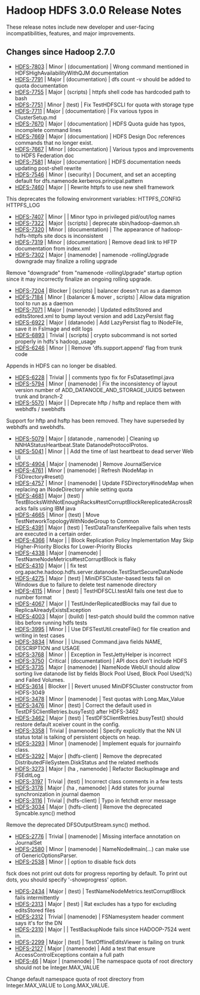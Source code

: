 # Hadoop HDFS 3.0.0 Release Notes

These release notes include new developer and user-facing incompatibilities, features, and major improvements.

## Changes since Hadoop 2.7.0

* [HDFS-7803](https://issues.apache.org/jira/browse/HDFS-7803) | Minor |  (documentation) | Wrong command mentioned in HDFSHighAvailabilityWithQJM documentation
* [HDFS-7791](https://issues.apache.org/jira/browse/HDFS-7791) | Major |  (documentation) | dfs count -v should be added to quota documentation
* [HDFS-7755](https://issues.apache.org/jira/browse/HDFS-7755) | Major |  (scripts) | httpfs shell code has hardcoded path to bash
* [HDFS-7751](https://issues.apache.org/jira/browse/HDFS-7751) | Minor |  (test) | Fix TestHDFSCLI for quota with storage type
* [HDFS-7711](https://issues.apache.org/jira/browse/HDFS-7711) | Major |  (documentation) | Fix various typos in ClusterSetup.md
* [HDFS-7670](https://issues.apache.org/jira/browse/HDFS-7670) | Major |  (documentation) | HDFS Quota guide has typos, incomplete command lines
* [HDFS-7669](https://issues.apache.org/jira/browse/HDFS-7669) | Major |  (documentation) | HDFS Design Doc references commands that no longer exist.
* [HDFS-7667](https://issues.apache.org/jira/browse/HDFS-7667) | Minor |  (documentation) | Various typos and improvements to HDFS Federation doc
* [HDFS-7581](https://issues.apache.org/jira/browse/HDFS-7581) | Major |  (documentation) | HDFS documentation needs updating post-shell rewrite
* [HDFS-7546](https://issues.apache.org/jira/browse/HDFS-7546) | Minor |  (security) | Document, and set an accepting default for dfs.namenode.kerberos.principal.pattern
* [HDFS-7460](https://issues.apache.org/jira/browse/HDFS-7460) | Major |   | Rewrite httpfs to use new shell framework

This deprecates the following environment variables:
HTTPFS\_CONFIG
HTTPFS\_LOG

* [HDFS-7407](https://issues.apache.org/jira/browse/HDFS-7407) | Minor |   | Minor typo in privileged pid/out/log names
* [HDFS-7322](https://issues.apache.org/jira/browse/HDFS-7322) | Major |  (scripts) | deprecate sbin/hadoop-daemon.sh
* [HDFS-7320](https://issues.apache.org/jira/browse/HDFS-7320) | Minor |  (documentation) | The appearance of hadoop-hdfs-httpfs site docs is inconsistent 
* [HDFS-7319](https://issues.apache.org/jira/browse/HDFS-7319) | Minor |  (documentation) | Remove dead link to HFTP documentation from index.xml
* [HDFS-7302](https://issues.apache.org/jira/browse/HDFS-7302) | Major |  (namenode) | namenode -rollingUpgrade downgrade may finalize a rolling upgrade

Remove "downgrade" from "namenode -rollingUpgrade" startup option since it may incorrectly finalize an ongoing rolling upgrade.


* [HDFS-7204](https://issues.apache.org/jira/browse/HDFS-7204) | Blocker |  (scripts) | balancer doesn't run as a daemon
* [HDFS-7184](https://issues.apache.org/jira/browse/HDFS-7184) | Minor |  (balancer &amp; mover , scripts) | Allow data migration tool to run as a daemon
* [HDFS-7071](https://issues.apache.org/jira/browse/HDFS-7071) | Major |  (namenode) | Updated editsStored and editsStored.xml to bump layout version and add LazyPersist flag
* [HDFS-6922](https://issues.apache.org/jira/browse/HDFS-6922) | Major |  (datanode) | Add LazyPersist flag to INodeFile, save it in FsImage and edit logs
* [HDFS-6893](https://issues.apache.org/jira/browse/HDFS-6893) | Trivial |  (scripts) | crypto subcommand is not sorted properly in hdfs's hadoop\_usage
* [HDFS-6246](https://issues.apache.org/jira/browse/HDFS-6246) | Minor |   | Remove 'dfs.support.append' flag from trunk code

Appends in HDFS can no longer be disabled.

* [HDFS-6228](https://issues.apache.org/jira/browse/HDFS-6228) | Trivial |   | comments typo fix for FsDatasetImpl.java
* [HDFS-5794](https://issues.apache.org/jira/browse/HDFS-5794) | Minor |  (namenode) | Fix the inconsistency of layout version number of ADD\_DATANODE\_AND\_STORAGE\_UUIDS between trunk and branch-2
* [HDFS-5570](https://issues.apache.org/jira/browse/HDFS-5570) | Major |   | Deprecate hftp / hsftp and replace them with webhdfs / swebhdfs

Support for hftp and hsftp has been removed.  They have superseded by webhdfs  and swebhdfs.

* [HDFS-5079](https://issues.apache.org/jira/browse/HDFS-5079) | Major |  (datanode , namenode) | Cleaning up NNHAStatusHeartbeat.State DatanodeProtocolProtos.
* [HDFS-5041](https://issues.apache.org/jira/browse/HDFS-5041) | Minor |   | Add the time of last heartbeat to dead server Web UI
* [HDFS-4904](https://issues.apache.org/jira/browse/HDFS-4904) | Major |  (namenode) | Remove JournalService
* [HDFS-4761](https://issues.apache.org/jira/browse/HDFS-4761) | Minor |  (namenode) | Refresh INodeMap in FSDirectory#reset()
* [HDFS-4757](https://issues.apache.org/jira/browse/HDFS-4757) | Minor |  (namenode) | Update FSDirectory#inodeMap when replacing an INodeDirectory while setting quota
* [HDFS-4681](https://issues.apache.org/jira/browse/HDFS-4681) | Major |  (test) | TestBlocksWithNotEnoughRacks#testCorruptBlockRereplicatedAcrossRacks fails using IBM java
* [HDFS-4665](https://issues.apache.org/jira/browse/HDFS-4665) | Minor |  (test) | Move TestNetworkTopologyWithNodeGroup to Common
* [HDFS-4391](https://issues.apache.org/jira/browse/HDFS-4391) | Major |  (test) | TestDataTransferKeepalive fails when tests are executed in a certain order.
* [HDFS-4366](https://issues.apache.org/jira/browse/HDFS-4366) | Major |   | Block Replication Policy Implementation May Skip Higher-Priority Blocks for Lower-Priority Blocks
* [HDFS-4338](https://issues.apache.org/jira/browse/HDFS-4338) | Major |  (namenode) | TestNameNodeMetrics#testCorruptBlock is flaky
* [HDFS-4310](https://issues.apache.org/jira/browse/HDFS-4310) | Major |   | fix test org.apache.hadoop.hdfs.server.datanode.TestStartSecureDataNode
* [HDFS-4275](https://issues.apache.org/jira/browse/HDFS-4275) | Major |  (test) | MiniDFSCluster-based tests fail on Windows due to failure to delete test namenode directory
* [HDFS-4115](https://issues.apache.org/jira/browse/HDFS-4115) | Minor |  (test) | TestHDFSCLI.testAll fails one test due to number format
* [HDFS-4067](https://issues.apache.org/jira/browse/HDFS-4067) | Major |   | TestUnderReplicatedBlocks may fail due to ReplicaAlreadyExistsException
* [HDFS-4003](https://issues.apache.org/jira/browse/HDFS-4003) | Major |  (build) | test-patch should build the common native libs before running hdfs tests 
* [HDFS-3995](https://issues.apache.org/jira/browse/HDFS-3995) | Minor |   | Use DFSTestUtil.createFile() for file creation and writing in test cases
* [HDFS-3834](https://issues.apache.org/jira/browse/HDFS-3834) | Minor |   | Unused Command.java fields NAME, DESCRIPTION and USAGE
* [HDFS-3768](https://issues.apache.org/jira/browse/HDFS-3768) | Minor |   | Exception in TestJettyHelper is incorrect
* [HDFS-3750](https://issues.apache.org/jira/browse/HDFS-3750) | Critical |  (documentation) | API docs don't include HDFS
* [HDFS-3735](https://issues.apache.org/jira/browse/HDFS-3735) | Major |  (namenode) | NameNode WebUI should allow sorting live datanode list by fields Block Pool Used, Block Pool Used(%) and Failed Volumes. 
* [HDFS-3614](https://issues.apache.org/jira/browse/HDFS-3614) | Blocker |   | Revert unused MiniDFSCluster constructor from HDFS-3049
* [HDFS-3478](https://issues.apache.org/jira/browse/HDFS-3478) | Minor |  (namenode) | Test quotas with Long.Max\_Value
* [HDFS-3476](https://issues.apache.org/jira/browse/HDFS-3476) | Minor |  (test) | Correct the default used in TestDFSClientRetries.busyTest() after HDFS-3462
* [HDFS-3462](https://issues.apache.org/jira/browse/HDFS-3462) | Major |  (test) | TestDFSClientRetries.busyTest() should restore default xceiver count in the config.
* [HDFS-3358](https://issues.apache.org/jira/browse/HDFS-3358) | Trivial |  (namenode) | Specify explicitly that the NN UI status total is talking of persistent objects on heap.
* [HDFS-3293](https://issues.apache.org/jira/browse/HDFS-3293) | Minor |  (namenode) | Implement equals for journainfo class. 
* [HDFS-3292](https://issues.apache.org/jira/browse/HDFS-3292) | Major |  (hdfs-client) | Remove the deprecated DistributedFileSystem.DiskStatus and the related methods
* [HDFS-3273](https://issues.apache.org/jira/browse/HDFS-3273) | Major |  (ha , namenode) | Refactor BackupImage and FSEditLog
* [HDFS-3197](https://issues.apache.org/jira/browse/HDFS-3197) | Trivial |  (test) | Incorrect class comments in a few tests
* [HDFS-3178](https://issues.apache.org/jira/browse/HDFS-3178) | Major |  (ha , namenode) | Add states for journal synchronization in journal daemon
* [HDFS-3116](https://issues.apache.org/jira/browse/HDFS-3116) | Trivial |  (hdfs-client) | Typo in fetchdt error message
* [HDFS-3034](https://issues.apache.org/jira/browse/HDFS-3034) | Major |  (hdfs-client) | Remove the deprecated Syncable.sync() method

Remove the deprecated DFSOutputStream.sync() method.

* [HDFS-2776](https://issues.apache.org/jira/browse/HDFS-2776) | Trivial |  (namenode) | Missing interface annotation on JournalSet
* [HDFS-2580](https://issues.apache.org/jira/browse/HDFS-2580) | Minor |  (namenode) | NameNode#main(...) can make use of GenericOptionsParser.
* [HDFS-2538](https://issues.apache.org/jira/browse/HDFS-2538) | Minor |   | option to disable fsck dots 

fsck does not print out dots for progress reporting by default. To print out dots, you should specify '-showprogress' option.

* [HDFS-2434](https://issues.apache.org/jira/browse/HDFS-2434) | Major |  (test) | TestNameNodeMetrics.testCorruptBlock fails intermittently
* [HDFS-2313](https://issues.apache.org/jira/browse/HDFS-2313) | Major |  (test) | Rat excludes has a typo for excluding editsStored files
* [HDFS-2312](https://issues.apache.org/jira/browse/HDFS-2312) | Trivial |  (namenode) | FSNamesystem header comment says it's for the DN
* [HDFS-2310](https://issues.apache.org/jira/browse/HDFS-2310) | Major |   | TestBackupNode fails since HADOOP-7524 went in.
* [HDFS-2299](https://issues.apache.org/jira/browse/HDFS-2299) | Major |  (test) | TestOfflineEditsViewer is failing on trunk
* [HDFS-2127](https://issues.apache.org/jira/browse/HDFS-2127) | Major |  (namenode) | Add a test that ensure AccessControlExceptions contain a full path
* [HDFS-46](https://issues.apache.org/jira/browse/HDFS-46) | Major |  (namenode) | The namespace quota of root directory should not be Integer.MAX\_VALUE

Change default namespace quota of root directory from Integer.MAX\_VALUE to Long.MAX\_VALUE.



